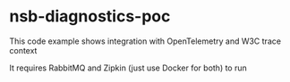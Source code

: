 # nsb-diagnostics-poc

This code example shows integration with OpenTelemetry and W3C trace context

It requires RabbitMQ and Zipkin (just use Docker for both) to run